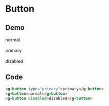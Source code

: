 # Button

## Demo

<script setup>
// import GButton from '../../src/components/button/button.vue'
import { GButton } from '../../src/components/button/index';
</script>

<g-button>normal</g-button><br><br>
<g-button type="primary">primary</g-button><br><br>
<g-button disabled>disabled</g-button>

## Code

```html
<g-button type="primary">primary</g-button>
<g-button>normal</g-button>
<g-button disabled>disabled</g-button>
```
